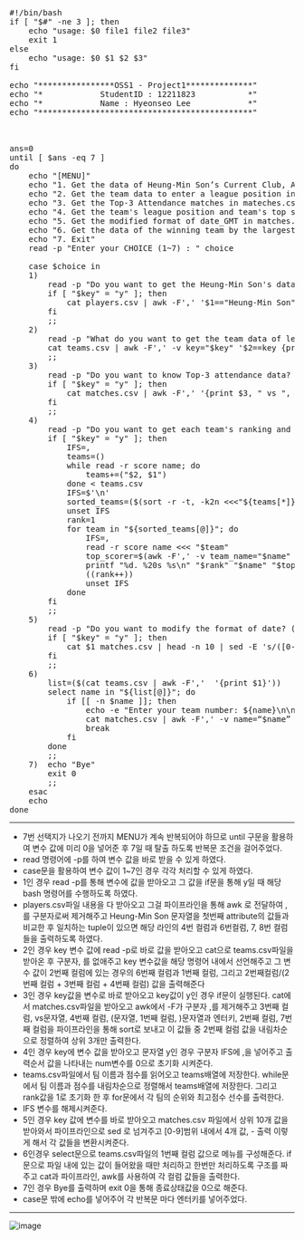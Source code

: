 <pre>
#!/bin/bash
if [ "$#" -ne 3 ]; then
    echo "usage: $0 file1 file2 file3"
    exit 1
else
    echo "usage: $0 $1 $2 $3"
fi

echo "****************OSS1 - Project1**************"
echo "*            StudentID : 12211823           *"
echo "*            Name : Hyeonseo Lee            *"
echo "*********************************************"
 

 
ans=0
until [ $ans -eq 7 ]
do
    echo "[MENU]"
    echo "1. Get the data of Heung-Min Son’s Current Club, Appearance, Goals, Assists in players.csv"
    echo "2. Get the team data to enter a league position in teams.csv"
    echo "3. Get the Top-3 Attendance matches in mateches.csv"
    echo "4. Get the team's league position and team's top scorer in teams.csv & players.csv"
    echo "5. Get the modified format of date_GMT in matches.csv"
    echo "6. Get the data of the winning team by the largest difference on home stadium in teams.csv & matches.csv"
    echo "7. Exit"
    read -p "Enter your CHOICE (1~7) : " choice
    
    case $choice in
    1) 
        read -p "Do you want to get the Heung-Min Son's data? (y/n) : " key
        if [ "$key" = "y" ]; then
            cat players.csv | awk -F',' '$1=="Heung-Min Son" {print "Team: ", $4, "Appearance: ", $6, "Goal: ", $7, "Assist: ", $8}'
        fi
        ;;
    2)
        read -p "What do you want to get the team data of league_position[1~20] : " key
        cat teams.csv | awk -F',' -v key="$key" '$2==key {print $6, " ", $1, " ", $2/($2+$3+$4)}'
        ;;
    3)
        read -p "Do you want to know Top-3 attendance data? (y/n): " key
        if [ "$key" = "y" ]; then
            cat matches.csv | awk -F',' '{print $3, " vs ", $4, " (", $1, ")\n", $2, " ", $7}' | sort -r -k2n | head -n 3
        fi
        ;;
    4)
        read -p "Do you want to get each team's ranking and the highest-scoring player? (y/n) : " key
        if [ "$key" = "y" ]; then
            IFS=,
            teams=()
            while read -r score name; do
                teams+=("$2, $1")
            done < teams.csv
            IFS=$'\n'
            sorted_teams=($(sort -r -t, -k2n <<<"${teams[*]}"))
            unset IFS
            rank=1
            for team in "${sorted_teams[@]}"; do
                IFS=,
                read -r score name <<< "$team"
                top_scorer=$(awk -F',' -v team_name="$name" '$4==team_name {print $1, $7}' players.csv | sort -r -k2n | head -n 1)
                printf "%d. %20s %s\n" "$rank" "$name" "$top_scorer"
                ((rank++))
                unset IFS
            done
        fi
        ;;
    5)
        read -p "Do you want to modify the format of date? (y/n): " key
        if [ "$key" = "y" ]; then
            cat $1 matches.csv | head -n 10 | sed -E 's/([0-9]{4})-([0-9]{2})-([0-9]{2}) ([0-9]{2}):([0-9]{2}):([0-9]{2})/\(am\|pm\)/\[\1\/\2\/\3 \4:\5\6]/g; s/ ([0-9]{2}):([0-9]{2})([ap]m)/ \1:\2\3/g'
        fi
        ;;
    6)
        list=($(cat teams.csv | awk -F','  '{print $1}'))
        select name in "${list[@]}"; do
            if [[ -n $name ]]; then
                echo -e "Enter your team number: ${name}\n\n"
                cat matches.csv | awk -F',' -v name=“$name” '$3==name{print $1, "\n", $3, " ", $5, " vs ", $6, " ", $4}' matches.csv
                break
            fi
        done
        ;;
    7)  echo "Bye"
        exit 0
        ;;
    esac
    echo
done
</pre>

---

- 7번 선택지가 나오기 전까지 MENU가 계속 반복되어야 하므로 until 구문을 활용하여 변수 값에 미리 0을 넣어준 후 7일 때 탈출 하도록 반복문 조건을 걸어주었다. <br>
- read 명령어에 -p를 하여 변수 값을 바로 받을 수 있게 하였다.<br>
- case문을 활용하여 변수 값이 1~7인 경우 각각 처리할 수 있게 하였다. <br>
- 1인 경우 read -p를 통해 변수에 값을 받아오고 그 값을 if문을 통해 y일 때 해당 bash 명령어를 수행하도록 하였다.<br>
- players.csv파일 내용을 다 받아오고 그걸 파이프라인을 통해 awk 로 전달하여 ,를 구분자로써 제거해주고 Heung-Min Son 문자열을 첫번째 attribute의 값들과 비교한 후 일치하는 tuple이 있으면 해당 라인의 4번 컬럼과 6번컬럼, 7, 8번 컬럼들을 출력하도록 하였다.<br>
- 2인 경우 key 변수 값에 read -p로 바로 값을 받아오고 cat으로 teams.csv파일을 받아온 후 구분자, 를 없애주고 key 변수값을 해당 명령어 내에서 선언해주고 그 변수 값이 2번째 컬럼에 있는 경우의 6번째 컬럼과 1번째 컬럼, 그리고 2번째컬럼/(2번째 컬럼 + 3번째 컬럼 + 4번째 컬럼) 값을 출력해준다<br>
- 3인 경우 key값을 변수로 바로 받아오고 key값이 y인 경우 if문이 실행된다. cat에서 matches.csv파일을 받아오고 awk에서 -F가 구분자 ,를 제거해주고 3번째 컬럼, vs문자열, 4번째 컬럼, (문자열, 1번째 컬럼, )문자열과 엔터키, 2번째 컬럼, 7번째 컬럼을 파이프라인을 통해 sort로 보내고 이 값들 중 2번째 컬럼 값을 내림차순으로 정렬하여 상위 3개만 출력한다.<br>
- 4인 경우 key에 변수 값을 받아오고 문자열 y인 경우 구분자 IFS에 ,을 넣어주고 출력순서 값을 나타내는 num변수를 0으로 초기화 시켜준다. <br>
- teams.csv파일에서 팀 이름과 점수를 읽어오고 teams배열에 저장한다. while문에서 팀 이름과 점수를 내림차순으로 정렬해서 teams배열에 저장한다. 그리고 rank값을 1로 초기화 한 후 for문에서 각 팀의 순위와 최고점수 선수를 출력한다.<br>
- IFS 변수를 해제시켜준다.<br>
- 5인 경우 key 값에 변수를 바로 받아오고 matches.csv 파일에서 상위 10개 값을 받아와서 파이프라인으로 sed 로 넘겨주고 [0-9]범위 내에서 4개 값, - 출력 이렇게 해서 각 값들을 변환시켜준다.<br>
- 6인경우 select문으로 teams.csv파일의 1번째 컬럼 값으로 메뉴를 구성해준다. if문으로 파일 내에 있는 값이 들어왔을 때만 처리하고 한번만 처리하도록 구조를 짜주고 cat과 파이프라인, awk를 사용하여 각 컬럼 값들을 출력한다.<br>
- 7인 경우 Bye를 출력하며 exit 0을 통해 종료상태값을 0으로 해준다.<br>
- case문 밖에 echo를 넣어주어 각 반복문 마다 엔터키를 넣어주었다.<br>

---

![image](https://github.com/user-attachments/assets/3a83a188-6cb2-4492-86ec-853ae675907b)
